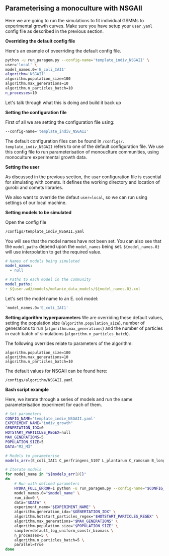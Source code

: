 ## Parameterising a monoculture with NSGAII
Here we are going to run the simulations to fit individual GSMMs to experimental growth curves. Make sure you have setup your `user.yaml` config file as described in the previous section.

**Overriding the default config file**

Here's an example of oveerriding the default config file. 

```zsh
python -u run_paragem.py --config-name='template_indiv_NSGAII' \
user='local' \ 
model_names.0='E_coli_IAI1'
algorithm='NSGAII'
algorithm.population_size=100
algorithm.max_generations=10
algorithm.n_particles_batch=10
n_processes=10
```

Let's talk through what this is doing and build it back up

**Setting the configuration file**

First of all we are setting the configuration file using:
```zsh
--config-name='template_indiv_NSGAII'
```
The default configuration files can be found in `/configs/`. `template_indiv_NSGAII` refers to one of the default configuration file. We use this config file to run parameterisation of monouclture communities, using monoculture experimental growth data.

**Setting the user**

As discussed in the previous section, the `user` configuration file is essential for simulating with comets. It defines the working directory and location of gurobi and comets libraries.

We also want to override the defaut `user=local`, so we can run using settings of our local machine.

**Setting models to be simulated**

Open the config file 
```zsh
/configs/template_indiv_NSGAII.yaml
``` 
You will see that the model names have not been set. You can also see that the `model_paths` depend upon the `model_names` being set. `${model_names.0}` will use interpolation to get the required value.

```yaml
# Names of models being simulated
model_names:
  - null

# Paths to each model in the community
model_paths:
- ${user.wd}/models/melanie_data_models/${model_names.0}.xml
```
Let's set the model name to an E. coli model:
```zsh
`model_names.0='E_coli_IAI1'
```
**Setting algorithm hyperparameters**
We are overriding these default values, setting the population size (`algorithm.population_size`), number of generations to run (`algorithm.max_generations`) and the number of particles in each batch of simulations (`algorithm.n_particles_batch`).

The following overrides relate to parameters of the algorithm:
```
algorithm.population_size=100
algorithm.max_generations=10
algorithm.n_particles_batch=10
```
The default values for NSGAII can be found here:
```
/configs/algorithm/NSGAII.yaml
```


**Bash script example**

Here, we iterate through a series of models and run the same parameterisation experiment for each of them. 

```bash
# Set parameters
CONFIG_NAME='template_indiv_NSGAII.yaml'
EXPERIMENT_NAME="indiv_growth"
GENERTATION_IDX=0
HOTSTART_PARTICLES_REGEX=null
MAX_GENERATIONS=5
POPULATION_SIZE=5
DATA="M2_M3"

# Models to parameterise
models_arr=(E_coli_IAI1 C_perfringens_S107 L_plantarum C_ramosum B_longum_subsp_longum L_paracasei S_salivarius)

# Iterate models 
for model_name in "${models_arr[@]}"
do
    # Run with defined parameters
    HYDRA_FULL_ERROR=1 python -u run_paragem.py --config-name="$CONFIG_NAME" user=local \
    model_names.0="$model_name" \
    run_idx=0 \
    data="$DATA" \
    experiment_name="$EXPERIMENT_NAME" \
    algorithm.generation_idx="$GENERTATION_IDX" \
    algorithm.hotstart_particles_regex="$HOTSTART_PARTICLES_REGEX" \
    algorithm.max_generations="$MAX_GENERATIONS" \
    algorithm.population_size="$POPULATION_SIZE" \
    sampler=default_log_uniform_constr_biomass \
    n_processes=5 \
    algorithm.n_particles_batch=5 \
    parallel=True
done
```